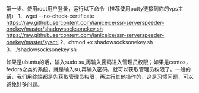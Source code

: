第一步、使用root用户登录，运行以下命令（推荐使用putty链接到你的vps主机）
1、wget --no-check-certificate https://raw.githubusercontent.com/ianiceice/ssr-serverspeeder-onekey/master/shadowsocksonekey.sh https://raw.githubusercontent.com/ianiceice/ssr-serverspeeder-onekey/master/sysctl
2、chmod +x shadowsocksonekey.sh
3、./shadowsocksonekey.sh


如果是ubuntu的话，输入sudo su,再输入密码进入管理员权限；如果是centos，fedora之类的系统，就是输入su,再输入密码，就可以获取管理员权限了。一般的话，我们用终端都是先获取管理员权限，再进行其他操作的，这是习惯问题，可以避免好多问题。
